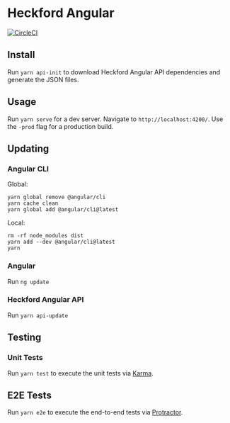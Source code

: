 # Heckford Angular
[![CircleCI](https://circleci.com/bb/heckford/heckford-angular.svg?style=svg&circle-token=e02291a7d209b31a48a0ba16ca8b2da4a7226160)](https://circleci.com/bb/heckford/heckford-angular)

## Install

Run `yarn api-init` to download Heckford Angular API dependencies and generate the JSON files.

## Usage

Run `yarn serve` for a dev server. Navigate to `http://localhost:4200/`. Use the `-prod` flag for a production build.


## Updating

### Angular CLI

Global:
```
yarn global remove @angular/cli
yarn cache clean
yarn global add @angular/cli@latest
```

Local:
```
rm -rf node_modules dist
yarn add --dev @angular/cli@latest
yarn
```

### Angular

Run `ng update`

### Heckford Angular API

Run `yarn api-update`


## Testing

### Unit Tests

Run `yarn test` to execute the unit tests via [Karma](https://karma-runner.github.io).

## E2E Tests

Run `yarn e2e` to execute the end-to-end tests via [Protractor](http://www.protractortest.org/).
